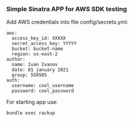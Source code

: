 ### Simple Sinatra APP for AWS SDK testing

Add AWS credentials into file config/secrets.yml:

```
aws:
  access_key_id: XXXXX
  secret_access_key: YYYYY
  bucket: bucket-name
  region: us-east-2
author:
  name: Ivan Ivanov
  date: 01 january 2021
  group: 550505
auth:
  username: cool_username
  password: cool_password
```

For starting app use:

`bundle exec rackup`